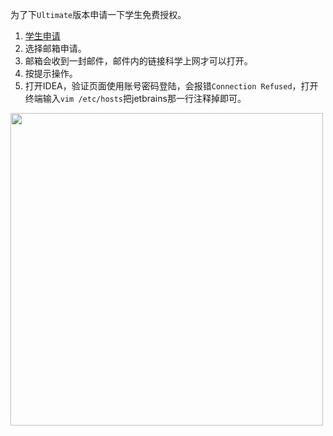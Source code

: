 为了下`Ultimate`版本申请一下学生免费授权。

1. [学生申请](https://www.jetbrains.com/zh/student/)
2. 选择邮箱申请。
3. 邮箱会收到一封邮件，邮件内的链接科学上网才可以打开。
4. 按提示操作。</br>
5. 打开IDEA，验证页面使用账号密码登陆，会报错`Connection Refused`，打开终端输入`vim /etc/hosts`把jetbrains那一行注释掉即可。
<!--more-->
<img src="https://i.loli.net/2020/03/14/KyZpl5PiacBj3tG.png" width="500">